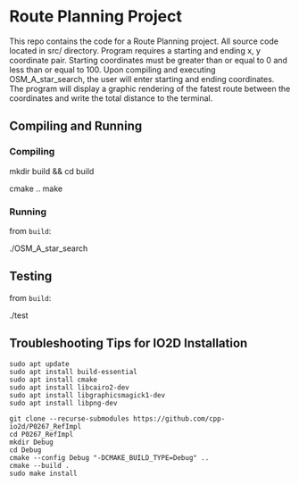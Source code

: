# Route Planning Project

This repo contains the code for a Route Planning project. All source code located in src/ directory. Program requires a starting and ending x, y coordinate pair. Starting coordinates must be greater than or equal to 0 and less than or equal to 100. Upon compiling and executing OSM_A_star_search, the user will enter starting and ending coordinates. The program will display a graphic rendering of the fatest route between the coordinates and write the total distance to the terminal.  

## Compiling and Running

### Compiling

mkdir build && cd build

cmake ..
make

### Running

from `build`:

./OSM_A_star_search

## Testing

from `build`:

./test

## Troubleshooting Tips for IO2D Installation  

	sudo apt update
	sudo apt install build-essential
	sudo apt install cmake
	sudo apt install libcairo2-dev
	sudo apt install libgraphicsmagick1-dev
	sudo apt install libpng-dev

	git clone --recurse-submodules https://github.com/cpp-io2d/P0267_RefImpl
	cd P0267_RefImpl
	mkdir Debug
	cd Debug
	cmake --config Debug "-DCMAKE_BUILD_TYPE=Debug" ..
	cmake --build .
	sudo make install
  
     
 